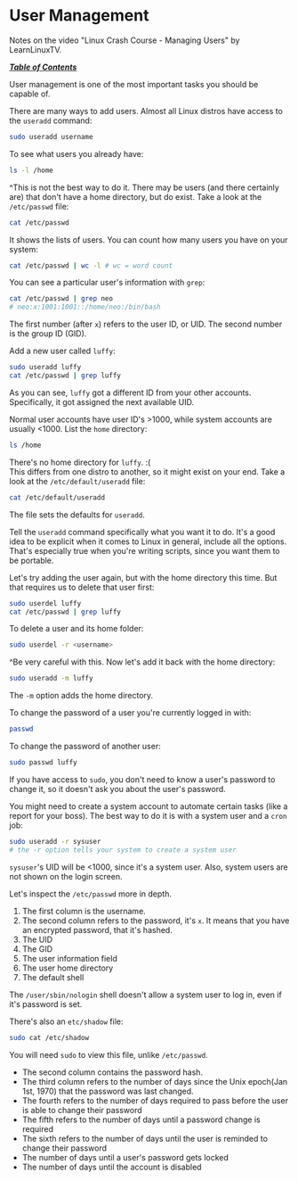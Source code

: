 # User Management

Notes on the video "Linux Crash Course - Managing Users" by LearnLinuxTV.

[***Table of Contents***](/README.md)  

User management is one of the most important tasks you should be capable of.

There are many ways to add users. Almost all Linux distros have access to the 
`useradd` command:

```bash
sudo useradd username
```

To see what users you already have:

```bash
ls -l /home
```

^This is not the best way to do it. There may be users (and there certainly
are) that don't have a home directory, but do exist. Take a look at the
`/etc/passwd` file:

```bash
cat /etc/passwd 
```

It shows the lists of users. You can count how many users you have on your
system:

```bash
cat /etc/passwd | wc -l # wc = word count
```

You can see a particular user's information with `grep`:

```bash
cat /etc/passwd | grep neo
# neo:x:1001:1001::/home/neo:/bin/bash
```

The first number (after `x`) refers to the user ID, or UID. The second number
is the group ID (GID).

Add a new user called `luffy`:

```bash
sudo useradd luffy
cat /etc/passwd | grep luffy
```

As you can see, `luffy` got a different ID from your other accounts.
Specifically, it got assigned the next available UID. 

Normal user accounts have user ID's >1000, while system accounts are usually
<1000. List the `home` directory:

```bash
ls /home
```

There's no home directory for `luffy`. :(  
This differs from one distro to another, so it might exist on your end. Take a 
look at the `/etc/default/useradd` file:

```bash
cat /etc/default/useradd
```

The file sets the defaults for `useradd`.

Tell the `useradd` command specifically what you want it to do. It's a good
idea to be explicit when it comes to Linux in general, include all the options.
That's especially true when you're writing scripts, since you want them to be
portable.

Let's try adding the user again, but with the home directory this time. But
that requires us to delete that user first:

```bash
sudo userdel luffy
cat /etc/passwd | grep luffy
```

To delete a user and its home folder:

```bash
sudo userdel -r <username>
```

^Be very careful with this. Now let's add it back with the home directory:

```bash
sudo useradd -m luffy
```

The `-m` option adds the home directory. 

To change the password of a user you're currently logged in with:

```bash
passwd
```

To change the password of another user:

```bash
sudo passwd luffy
```

If you have access to `sudo`, you don't need to know a user's password to
change it, so it doesn't ask you about the user's password. 

You might need to create a system account to automate certain tasks (like a
report for your boss). The best way to do it is with a system user and a `cron`
job:

```bash
sudo useradd -r sysuser
# the -r option tells your system to create a system user
```

`sysuser`'s UID will be <1000, since it's a system user. Also, system users are
not shown on the login screen. 

Let's inspect the `/etc/passwd` more in depth. 

1. The first column is the username.
1. The second column refers to the password, it's `x`. It means that you have an
  encrypted password, that it's hashed.
1. The UID
1. The GID
1. The user information field
1. The user home directory
1. The default shell

The `/user/sbin/nologin` shell doesn't allow a system user to log in, even if
it's password is set.

There's also an `etc/shadow` file:

```bash
sudo cat /etc/shadow
```

You will need `sudo` to view this file, unlike `/etc/passwd`.

- The second column contains the password hash. 
- The third column refers to the number of days since the Unix epoch(Jan 1st,
  1970) that the password was last changed. 
- The fourth refers to the number of days required to pass before the user is
  able to change their password
- The fifth refers to the number of days until a password change is required
- The sixth refers to the number of days until the user is reminded to change
  their password
- The number of days until a user's password gets locked
- The number of days until the account is disabled
